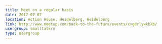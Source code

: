 ```yaml
---
title: Meet on a regular basis
date: 2017-07-07
location: Action House, Heidelberg, Heidelberg
link: http://www.meetup.com/back-to-the-future/events/xvgdrlywkbkb/
usergroup: smalltalkrn
type: usergroup
---
```

